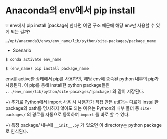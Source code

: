 # Anaconda의 env에서 pip install

<aside> 💡 env에서 pip install [package] 한다면 어떤 구조 때문에 해당 env만 사용할 수 있게 되는 걸까?</aside>

```
…/opt/anaconda3/envs/env_name/lib/python/site-packages/package_name
```

- Scenario

```python
$ conda activate env_name

$ (env_name) pip install package_name
```

env를 active한 상태에서 pip를 사용하면, 해당 env에 종속된 python 내부의 pip가 사용된다. 이 pip를 통해 install한 python package들은 `.../env_name/lib/python/site-pacakges/[package]` 와 같이 저장된다.

+) 추가로 Python에서 import 사용 시 사용자가 직접 만든 util과는 다르게 install한 package의 path를 명시하지 않아도 되는 이유는 Python의 내부 폴더 중 `site-packages/` 의 경로를 자동으로 등록하여 `import` 를 바로 할 수 있다.

+) 특정 package/ 내부에 `__init__.py` 가 있으면 이 directory는 python package로 인식된다.